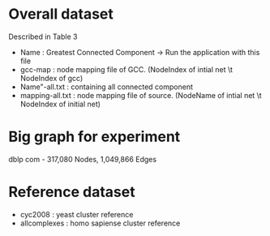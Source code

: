 # Overall dataset
Described in Table 3
- Name			: Greatest Connected Component -> Run the application with this file
- gcc-map			: node mapping file of GCC. (NodeIndex of intial net \t NodeIndex of gcc)
- Name"-all.txt	: containing all connected component
- mapping-all.txt	: node mapping file of source. (NodeName of intial net \t NodeIndex of initial net)



# Big graph for experiment
dblp com - 317,080 Nodes, 1,049,866 Edges





# Reference dataset
- cyc2008 : yeast cluster reference
- allcomplexes : homo sapiense cluster reference

